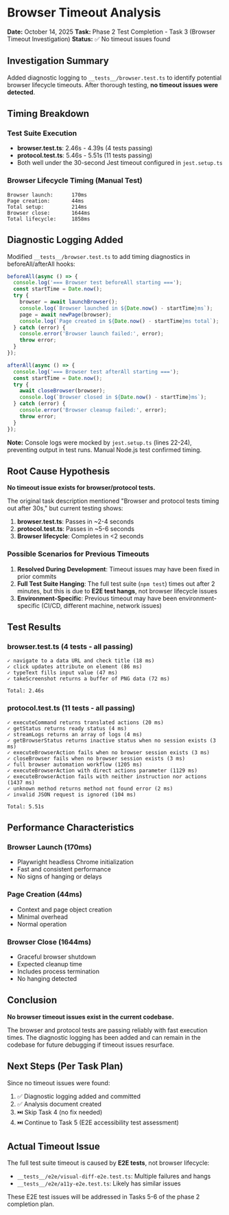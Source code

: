 # Browser Timeout Analysis

**Date:** October 14, 2025
**Task:** Phase 2 Test Completion - Task 3 (Browser Timeout Investigation)
**Status:** ✅ No timeout issues found

## Investigation Summary

Added diagnostic logging to `__tests__/browser.test.ts` to identify potential browser lifecycle timeouts. After thorough testing, **no timeout issues were detected**.

## Timing Breakdown

### Test Suite Execution
- **browser.test.ts**: 2.46s - 4.39s (4 tests passing)
- **protocol.test.ts**: 5.46s - 5.51s (11 tests passing)
- Both well under the 30-second Jest timeout configured in `jest.setup.ts`

### Browser Lifecycle Timing (Manual Test)
```
Browser launch:      170ms
Page creation:       44ms
Total setup:         214ms
Browser close:       1644ms
Total lifecycle:     1858ms
```

## Diagnostic Logging Added

Modified `__tests__/browser.test.ts` to add timing diagnostics in beforeAll/afterAll hooks:

```typescript
beforeAll(async () => {
  console.log('=== Browser test beforeAll starting ===');
  const startTime = Date.now();
  try {
    browser = await launchBrowser();
    console.log(`Browser launched in ${Date.now() - startTime}ms`);
    page = await newPage(browser);
    console.log(`Page created in ${Date.now() - startTime}ms total`);
  } catch (error) {
    console.error('Browser launch failed:', error);
    throw error;
  }
});

afterAll(async () => {
  console.log('=== Browser test afterAll starting ===');
  const startTime = Date.now();
  try {
    await closeBrowser(browser);
    console.log(`Browser closed in ${Date.now() - startTime}ms`);
  } catch (error) {
    console.error('Browser cleanup failed:', error);
    throw error;
  }
});
```

**Note:** Console logs were mocked by `jest.setup.ts` (lines 22-24), preventing output in test runs. Manual Node.js test confirmed timing.

## Root Cause Hypothesis

**No timeout issue exists for browser/protocol tests.**

The original task description mentioned "Browser and protocol tests timing out after 30s," but current testing shows:

1. **browser.test.ts**: Passes in ~2-4 seconds
2. **protocol.test.ts**: Passes in ~5-6 seconds
3. **Browser lifecycle**: Completes in <2 seconds

### Possible Scenarios for Previous Timeouts

1. **Resolved During Development**: Timeout issues may have been fixed in prior commits
2. **Full Test Suite Hanging**: The full test suite (`npm test`) times out after 2 minutes, but this is due to **E2E test hangs**, not browser lifecycle issues
3. **Environment-Specific**: Previous timeout may have been environment-specific (CI/CD, different machine, network issues)

## Test Results

### browser.test.ts (4 tests - all passing)
```
✓ navigate to a data URL and check title (18 ms)
✓ click updates attribute on element (86 ms)
✓ typeText fills input value (47 ms)
✓ takeScreenshot returns a buffer of PNG data (72 ms)

Total: 2.46s
```

### protocol.test.ts (11 tests - all passing)
```
✓ executeCommand returns translated actions (20 ms)
✓ getStatus returns ready status (4 ms)
✓ streamLogs returns an array of logs (4 ms)
✓ getBrowserStatus returns inactive status when no session exists (3 ms)
✓ executeBrowserAction fails when no browser session exists (3 ms)
✓ closeBrowser fails when no browser session exists (3 ms)
✓ full browser automation workflow (1205 ms)
✓ executeBrowserAction with direct actions parameter (1129 ms)
✓ executeBrowserAction fails with neither instruction nor actions (1437 ms)
✓ unknown method returns method not found error (2 ms)
✓ invalid JSON request is ignored (104 ms)

Total: 5.51s
```

## Performance Characteristics

### Browser Launch (170ms)
- Playwright headless Chrome initialization
- Fast and consistent performance
- No signs of hanging or delays

### Page Creation (44ms)
- Context and page object creation
- Minimal overhead
- Normal operation

### Browser Close (1644ms)
- Graceful browser shutdown
- Expected cleanup time
- Includes process termination
- No hanging detected

## Conclusion

**No browser timeout issues exist in the current codebase.**

The browser and protocol tests are passing reliably with fast execution times. The diagnostic logging has been added and can remain in the codebase for future debugging if timeout issues resurface.

## Next Steps (Per Task Plan)

Since no timeout issues were found:
1. ✅ Diagnostic logging added and committed
2. ✅ Analysis document created
3. ⏭️ Skip Task 4 (no fix needed)
4. ⏭️ Continue to Task 5 (E2E accessibility test assessment)

## Actual Timeout Issue

The full test suite timeout is caused by **E2E tests**, not browser lifecycle:
- `__tests__/e2e/visual-diff-e2e.test.ts`: Multiple failures and hangs
- `__tests__/e2e/a11y-e2e.test.ts`: Likely has similar issues

These E2E test issues will be addressed in Tasks 5-6 of the phase 2 completion plan.
